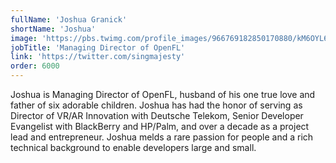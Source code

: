 ```yaml
---
fullName: 'Joshua Granick'
shortName: 'Joshua'
image: 'https://pbs.twimg.com/profile_images/966769182850170880/kM6OYL6K_400x400.jpg'
jobTitle: 'Managing Director of OpenFL'
link: 'https://twitter.com/singmajesty'
order: 6000
---
```


Joshua is Managing Director of OpenFL, husband of his one true love and father of six adorable children. Joshua has had the honor of serving as Director of VR/AR Innovation with Deutsche Telekom, Senior Developer Evangelist with BlackBerry and HP/Palm, and over a decade as a project lead and entrepreneur. Joshua melds a rare passion for people and a rich technical background to enable developers large and small.